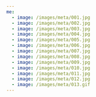 ```yaml
---
me:
  - image: /images/meta/001.jpg
  - image: /images/meta/002.jpg
  - image: /images/meta/003.jpg
  - image: /images/meta/004.jpg
  - image: /images/meta/005.jpg
  - image: /images/meta/006.jpg
  - image: /images/meta/007.jpg
  - image: /images/meta/008.jpg
  - image: /images/meta/009.jpg
  - image: /images/meta/010.jpg
  - image: /images/meta/011.jpg
  - image: /images/meta/012.jpg
  - image: /images/meta/013.gif
---
```


